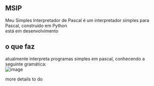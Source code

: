 MSIP
--------------------------------------------------
Meu Simples Interpretador de Pascal
é um interpretador simples para Pascal, construído em Python  
está em desenvolvimento


o que faz
------------------------------------------

atualmente interpreta programas simples em pascal, conhecendo a seguinte gramática:  
![image](https://user-images.githubusercontent.com/70555750/207055117-38b4dff2-702a-4ae2-9aab-b26d369f7804.png)


more details to do  
